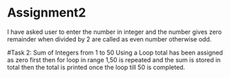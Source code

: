 # Assignment2
I have asked user to enter the number in integer and the number gives zero remainder when divided by 2 are called as even number otherwise odd.

#Task 2: Sum of Integers from 1 to 50 Using a Loop
total has been assigned as zero first then for loop in range 1,50 is repeated and the sum is stored in total then the total is printed once the loop till 50 is completed.
